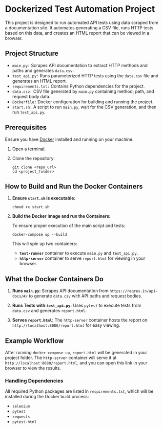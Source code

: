 # Dockerized Test Automation Project

This project is designed to run automated API tests using data scraped from a documentation site. It automates generating a CSV file, runs HTTP tests based on this data, and creates an HTML report that can be viewed in a browser.

## Project Structure

- `main.py:` Scrapes API documentation to extract HTTP methods and paths and generates `data.csv`.
- `test_api.py:` Runs parameterized HTTP tests using the `data.csv` file and generates an HTML report.
- `requirements.txt:` Contains Python dependencies for the project.
- `data.csv:` CSV file generated by `main.py` containing method, path, and request body data.
- `Dockerfile:` Docker configuration for building and running the project.
- `start.sh:` A script to run `main.py`, wait for the CSV generation, and then run `test_api.py`.

## Prerequisites

Ensure you have [Docker](https://www.docker.com/) installed and running on your machine.

1. Open a terminal.

2. Clone the repository:
   ```shell
   git clone <repo_url>
   cd <project_folder>

## How to Build and Run the Docker Containers

1. **Ensure `start.sh` is executable:**

   ```shell
   chmod +x start.sh
   ```

2. **Build the Docker Image and run the Containers:**

   To ensure proper execution of the main script and tests:

   ```shell
   docker-compose up --build
   ```

   This will spin up two containers:

   - **`test-runner`** container to execute `main.py` and `test_api.py`.
   - **`http-server`** container to serve `report.html` for viewing in your browser.

## What the Docker Containers Do

1. **Runs `main.py`:**
   Scrapes API documentation from `https://reqres.in/api-docs/#/` to generate `data.csv` with API paths and request bodies.

2. **Runs Tests with `test_api.py`:**
   Uses `pytest` to execute tests from `data.csv` and generates `report.html`.

3. **Serves `report.html`:**
   The `http-server` container hosts the report on `http://localhost:8080/report.html` for easy viewing.

## Example Workflow

After running `docker-compose up`, `report.html` will be generated in your project folder. The `http-server` container will serve it at `http://localhost:8080/report.html`, and you can open this link in your browser to view the results.

### Handling Dependencies

All required Python packages are listed in `requirements.txt`, which will be installed during the Docker build process:

- `selenium`
- `pytest`
- `requests`
- `pytest-html`


